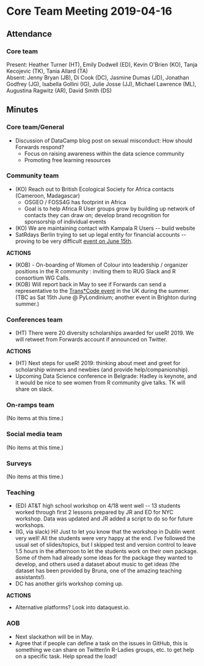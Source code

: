 
# Core Team Meeting 2019-04-16

## Attendance

### Core team

Present: Heather Turner (HT), Emily Dodwell (ED), Kevin O'Brien (KO), Tanja Kecojevic (TK), Tania Allard (TA)  
Absent: Jenny Bryan (JB), Di Cook (DC), Jasmine Dumas (JD), Jonathan Godfrey (JG), Isabella Gollini (IG), Julie Josse (JJ), Michael Lawrence (ML), Augustina Ragwitz (AR), David Smith (DS)

## Minutes

### Core team/General
- Discussion of DataCamp blog post on sexual misconduct: How should Forwards respond? 
    - Focus on raising awareness within the data science community
    - Promoting free learning resources

### Community team
- (KO) Reach out to British Ecological Society for Africa contacts (Cameroon, Madagascar)
    - OSGEO  / FOSS4G has footprint in Africa
    - Goal is to help Africa R User groups grow by building up network of contacts they can draw on; develop brand recognition for sponsorship of individual events
- (KO) We are maintaining contact with Kampala R Users -- build website
- SatRdays Berlin trying to set up legal entity for financial accounts -- proving to be very difficult [event on June 15th](https://berlin2019.satrdays.org/).

**ACTIONS**
- (KOB) - On-boarding of Women of Colour into leadership / organizer positions in the R community : inviting them to RUG Slack and R consortium WG Calls.
- (KOB) Will report back in May to see if Forwards can send a representative to the [Trans*Code event](https://www.trans.tech/) in the UK during the summer. (TBC as Sat 15th June @ PyLondinium; another event in Brighton during summer.)

### Conferences team
- (HT) There were 20 diversity scholarships awarded for useR! 2019. We will retweet from Forwards account if announced on Twitter.

**ACTIONS**
- (HT) Next steps for useR! 2019: thinking about meet and greet for scholarship winners and newbies (and provide help/companionship).
- Upcoming Data Science conference in Belgrade: Hadley is keynote, and it would be nice to see women from R community give talks. TK will share on slack.

### On-ramps team
(No items at this time.)

### Social media team
(No items at this time.)

### Surveys
(No items at this time.)

### Teaching
- (ED) AT&T high school workshop on 4/18 went well -- 13 students worked through first 2 lessons prepared by JR and ED for NYC workshop. Data was updated and JR added a script to do so for future workshops.
- (IG, via slack) Hi! Just to let you know that the workshop in Dublin went very well! All the students were very happy at the end. I've followed the usual set of slides/topics, but I skipped test and version control to leave 1.5 hours in the afternoon to let the students work on their own package. Some of them had already some ideas for the package they wanted to develop, and others used a dataset about music to get ideas (the dataset has been provided by Bruna, one of the amazing teaching assistants!).
- DC has another girls workshop coming up.

**ACTIONS**
- Alternative platforms? Look into dataquest.io.


### AOB
- Next slackathon will be in May.
- Agree that if people can define a task on the issues in GitHub, this is something we can share on Twitter/in R-Ladies groups, etc. to get help on a specific task. Help spread the load!

